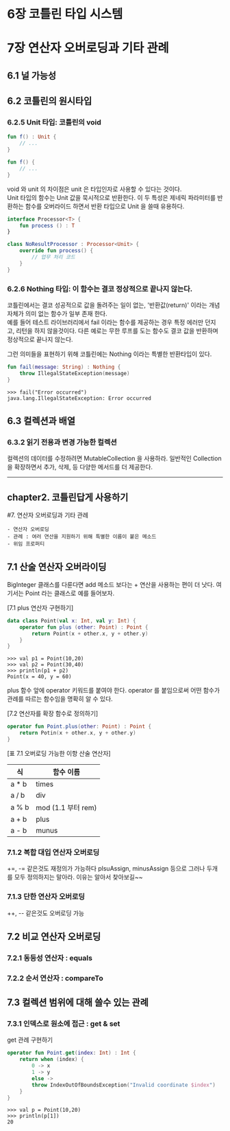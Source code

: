 # 6장 코틀린 타입 시스템
# 7장 연산자 오버로딩과 기타 관례

## 6.1 널 가능성
## 6.2 코틀린의 원시타입
### 6.2.5 Unit 타입: 코틀린의 void

```kotlin
fun f() : Unit {
    // ...
}

fun f() {
    // ...
}
```
void 와 unit 의 차이점은 unit 은 타입인자로 사용할 수 있다는 것이다.  
Unit 타입의 함수는 Unit 값을 묵시적으로 반환한다. 
이 두 특성은 제네릭 파라미터를 반환하는 함수를 오버라이드 하면서 반환 타입으로 Unit 을 쓸때 유용하다.

```kotlin
interface Processor<T> {
    fun process () : T
}

class NoResultProcessor : Processor<Unit> {
    override fun process() {
        // 업무 처리 코드
    }   
}
```

### 6.2.6 Nothing 타입: 이 함수는 결코 정상적으로 끝나지 않는다.  
코틀린에서는 결코 성공적으로 값을 돌려주는 일이 없는, '반환값(return)' 이라는 개념 자체가 의미 없는 함수가 일부 존재 한다.  
예를 들어 테스트 라이브러리에서 fail 이라는 함수를 제공하는 경우 특정 에러만 던지고, 리턴을 하지 않을것이다.
다른 예로는 무한 루프를 도는 함수도 결코 값을 반환하며 정상적으로 끝나지 않는다.  

그런 의미들을 표현하기 위해 코틀린에는 Nothing 이라는 특별한 반환타입이 있다.

```kotlin
fun fail(message: String) : Nothing {
    throw IllegalStateException(message)
}
```

```
>>> fail("Error occurred")
java.lang.IllegalStateException: Error occurred
```


## 6.3 컬렉션과 배열
### 6.3.2 읽기 전용과 변경 가능한 컬렉션
컬렉션의 데이터를 수정하려면
MutableCollection 을 사용하라.
일반적인  Collection 을 확장하면서 추가, 삭제, 등 다양한 메서드를 더 제공한다.

-----------
chapter2. 코틀린답게 사용하기
----------- 
#7. 연산자 오버로딩과 기타 관례 
```
- 연산자 오버로딩
- 관례 : 여러 연산을 지원하기 위해 특별한 이름이 붙은 메소드
- 위임 프로퍼티
```

## 7.1 산술 연산자 오버라이딩
BigInteger 클래스를 다룬다면 add 메소드 보다는 + 연산을 사용하는 편이 더 낫다. 
여기서는 Point 라는 클래스로 예를 들어보자.

[7.1 plus 연산자 구현하기]

```kotlin
data class Point(val x: Int, val y: Int) {
    operator fun plus (other: Point) : Point {
        return Point(x + other.x, y + other.y)
    }
}
```

```
>>> val p1 = Point(10,20)
>>> val p2 = Point(30,40)
>>> println(p1 + p2) 
Point(x = 40, y = 60)
```

plus 함수 앞에 operator 키워드를 붙여야 한다. 
operator 를 붙임으로써 어떤 함수가 관례를 따르는 함수임을 명확히 알 수 있다.

[7.2 연산자를 확장 함수로 정의하기]

```kotlin
operator fun Point.plus(other: Point) : Point {
    return Potin(x + other.x, y + other.y)
}
```

[표 7.1 오버로딩 가능한 이항 산술 연산자]  

식       | 함수 이름         |  
------      |---------         |
|a * b     |times    |
|a / b   |div     |
|a % b  |mod (1.1 부터 rem)    |
|a + b    |plus    |
|a - b    |munus    |

### 7.1.2 복합 대입 연산자 오버로딩 
+=, -= 같은것도 재정의가 가능하다
plsuAssign, minusAssign 등으로 그러나 두개를 모두 정의하지는 말아라. 
이유는 알아서 찾아보길~~

### 7.1.3 단한 연산자 오버로딩
++, -- 같은것도 오버로딩 가능

## 7.2 비교 연산자 오버로딩
### 7.2.1 동등성 연산자 : equals
### 7.2.2 순서 연산자 : compareTo

## 7.3 컬렉션 범위에 대해 쓸수 있는 관례
### 7.3.1 인덱스로 원소에 접근 : get & set
get 관례 구현하기

```kotlin
operator fun Point.get(index: Int) : Int {
    return when (index) {
        0 -> x
        1 -> y
        else ->
        throw IndexOutOfBoundsException("Invalid coordinate $index")
    }
}
```

```
>>> val p = Point(10,20)
>>> println(p[1])
20
```

